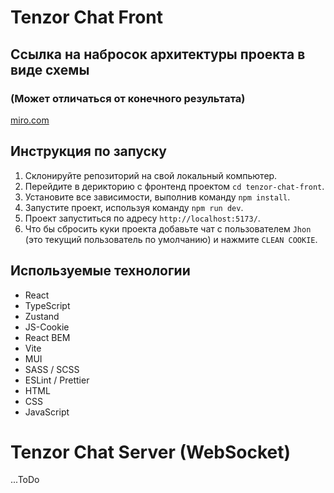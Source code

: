 # Tenzor Chat Front

## Ссылка на набросок архитектуры проекта в виде схемы

### (Может отличаться от конечного результата)

[miro.com](https://miro.com/app/board/uXjVNwi1Lx0=/?share_link_id=256855970378)

## Инструкция по запуску

1. Склонируйте репозиторий на свой локальный компьютер.
2. Перейдите в дерикторию с фронтенд проектом `cd tenzor-chat-front`.
3. Установите все зависимости, выполнив команду `npm install`.
4. Запустите проект, используя команду `npm run dev`.
5. Проект запуститься по адресу `http://localhost:5173/`.
6. Что бы сбросить куки проекта добавьте чат с пользователем `Jhon` (это текущий пользователь по умолчанию) и нажмите `CLEAN COOKIE`.

## Используемые технологии

- React
- TypeScript
- Zustand
- JS-Cookie
- React BEM
- Vite
- MUI
- SASS / SCSS
- ESLint / Prettier
- HTML
- CSS
- JavaScript

# Tenzor Chat Server (WebSocket)

...ToDo
